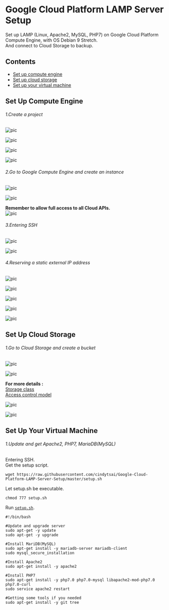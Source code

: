 # Google Cloud Platform LAMP Server Setup
Set up LAMP (Linux, Apache2, MySQL, PHP7) on Google Cloud Platform Compute Engine, with OS Debian 9 Stretch.</br>
And connect to Cloud Storage to backup.

## Contents
- [Set up compute engine](https://github.com/cindytsai/Google-Cloud-Platform-LAMP-Server-Setup#set-up-compute-engine)
- [Set up cloud storage](https://github.com/cindytsai/Google-Cloud-Platform-LAMP-Server-Setup#set-up-cloud-storage)
- [Set up your virtual machine](https://github.com/cindytsai/Google-Cloud-Platform-LAMP-Server-Setup#set-up-your-virtual-machine)

## Set Up Compute Engine
###### 1.Create a project
![pic](image/SetupGCP/1.png)

![pic](image/SetupGCP/2.png)

![pic](image/SetupGCP/3.png)

![pic](image/SetupGCP/4.png)

###### 2.Go to Google Compute Engine and create an instance
![pic](image/SetupGCP/5.png)

![pic](image/SetupGCP/6.png)

**Remember to allow full access to all Cloud APIs.**</br>
![pic](image/SetupGCP/7.png)

###### 3.Entering SSH
![pic](image/SetupGCP/8.png)

![pic](image/SetupGCP/9.png)

###### 4.Reserving a static external IP address
![pic](image/SetupGCP/10.png)

![pic](image/SetupGCP/11.png)

![pic](image/SetupGCP/12.png)

![pic](image/SetupGCP/13.png)

![pic](image/SetupGCP/14.png)

## Set Up Cloud Storage
###### 1.Go to Cloud Storage and create a bucket
![pic](image/SetupGCS/1.png)

![pic](image/SetupGCS/2.png)

**For more details :**</br>
[Storage class](https://cloud.google.com/storage/docs/storage-classes)</br>
[Access control model](https://cloud.google.com/storage/docs/access-control/)</br>

![pic](image/SetupGCS/3.png)

![pic](image/SetupGCS/4.png)

## Set Up Your Virtual Machine
###### 1.Update and get Apache2, PHP7, MariaDB(MySQL)
Entering SSH.</br>
Get the setup script.</br>
```
wget https://raw.githubusercontent.com/cindytsai/Google-Cloud-Platform-LAMP-Server-Setup/master/setup.sh
```
Let setup.sh be executable.</br>
```
chmod 777 setup.sh
```
Run [`setup.sh`](setup.sh).</br>
```
#!/bin/bash

#Update and upgrade server
sudo apt-get -y update
sudo apt-get -y upgrade

#Install MariDB(MySQL)
sudo apt-get install -y mariadb-server mariadb-client
sudo mysql_secure_installation

#Install Apache2
sudo apt-get install -y apache2

#Install PHP7
sudo apt-get install -y php7.0 php7.0-mysql libapache2-mod-php7.0 php7.0-curl
sudo service apache2 restart

#Getting some tools if you needed
sudo apt-get install -y git tree
```
